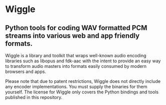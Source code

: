 # Wiggle

## Python tools for coding WAV formatted PCM streams into various web and app friendly formats.

Wiggle is a library and toolkit that wraps well-known audio encoding libraries
such as libopus and fdk-aac with the intent to provide an easy way to transform
audio masters into formats easily consumed by modern browsers and apps.

Please note that due to patent restrictions, Wiggle does not directly include any
encoder implementations. You must supply the binaries for them yourself. The license
for Wiggle only covers the Python bindings and tools published in this repository.
